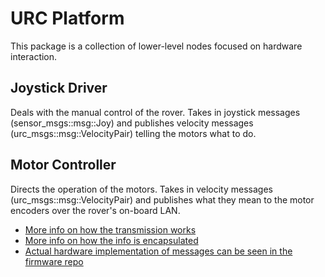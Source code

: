 # URC Platform

This package is a collection of lower-level nodes focused on hardware interaction.

## Joystick Driver

Deals with the manual control of the rover. Takes in joystick messages (sensor_msgs::msg::Joy) and publishes velocity messages (urc_msgs::msg::VelocityPair) telling the motors what to do.

## Motor Controller

Directs the operation of the motors. Takes in velocity messages (urc_msgs::msg::VelocityPair) and publishes what they mean to the motor encoders over the rover's on-board LAN.

- [More info on how the transmission works](../urc_util/src/ethernet_socket.cpp)
- [More info on how the info is encapsulated](../urc_nanopb/)
- [Actual hardware implementation of messages can be seen in the firmware repo](https://github.com/RoboJackets/urc-firmware)

